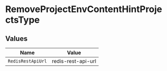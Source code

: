 # RemoveProjectEnvContentHintProjectsType


## Values

| Name               | Value              |
| ------------------ | ------------------ |
| `RedisRestApiUrl`  | redis-rest-api-url |